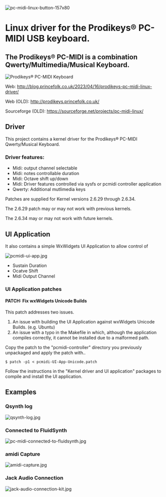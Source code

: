 ![pc-midi-linux-button-157x80](https://github.com/minimum-necessary-change/prodikeys-pc-midi-linux-driver/blob/master/res/pc-midi-linux-button-157x80.png)

# Linux driver for the Prodikeys® PC-MIDI USB keyboard.



## The Prodikeys® PC-MIDI is a combination Qwerty/Multimedia/Musical Keyboard.

![Prodikeys® PC-MIDI Keyboard](https://github.com/minimum-necessary-change/prodikeys-pc-midi-linux-driver/blob/master/res/prodikeys-pc-midi.png)

Web: http://blog.princefolk.co.uk/2023/04/16/prodikeys-pc-midi-linux-driver/

Web (OLD): http://prodikeys.princefolk.co.uk/

Sourceforge (OLD): https://sourceforge.net/projects/pc-midi-linux/

## Driver
This project contains a kernel driver for the Prodikeys® PC-MIDI Qwerty/Musical Keyboard.

### Driver features:

- Midi: output channel selectable
- Midi: notes controllable duration
- Midi: Octave shift up/down
- Midi: Driver features controlled via sysfs or pcmidi controller application
- Qwerty: Additional mutlimedia keys

Patches are supplied for Kernel versions 2.6.29 through 2.6.34.

The 2.6.29 patch may or may not work with previous kernels.

The 2.6.34 may or may not work with future kernels.

## UI Application
It also contains a simple WxWidgets UI Application to allow control of

![pcmidi-ui-app.jpg](https://github.com/minimum-necessary-change/prodikeys-pc-midi-linux-driver/blob/master/res/pcmidi-ui-app.jpg)

- Sustain Duration
- Ocatve Shift 
- Midi Output Channel

### UI Application patches

#### PATCH: Fix wxWidgets Unicode Builds
This patch addresses two issues.

1. An issue with building the UI Application against wxWidgets Unicode Builds. (e.g. Ubuntu)
2. An issue with a typo in the Makefile in which, although the application compiles correctly, it cannot be installed due to a malformed path.

Copy the patch to the "pcmidi-controller" directory you previously unpackaged and apply the patch with..

`$ patch -p1 < pcmidi-UI-App-Unicode.patch`

Follow the instructions in the "Kernel driver and UI application" packages to compile and install the UI application.


## Examples
### Qsynth log
![qsynth-log.jpg](https://github.com/minimum-necessary-change/prodikeys-pc-midi-linux-driver/blob/master/res/qsynth-log.jpg)

### Connected to FluidSynth
![pc-midi-connected-to-fluidsynth.jpg](https://github.com/minimum-necessary-change/prodikeys-pc-midi-linux-driver/blob/master/res/pc-midi-connected-to-fluidsynth.jpg)

### amidi Capture
![amidi-capture.jpg](https://github.com/minimum-necessary-change/prodikeys-pc-midi-linux-driver/blob/master/res/amidi-capture.jpg)

### Jack Audio Connection
![jack-audio-connection-kit.jpg](https://github.com/minimum-necessary-change/prodikeys-pc-midi-linux-driver/blob/master/res/jack-audio-connection-kit.jpg)
